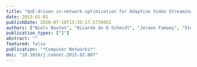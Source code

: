 ```yaml
---
title: "QoE-driven in-network optimization for Adaptive Video Streaming based on packet sampling measurements"
date: 2015-01-01
publishDate: 2020-07-18T15:35:17.573905Z
authors: ["Niels Bouten", "Ricardo de O Schmidt", "Jeroen Famaey", "Steven Latré", "Aiko Pras", "Filip De Turck"]
publication_types: ["2"]
abstract: ""
featured: false
publication: "*Computer Networks*"
doi: "10.1016/j.comnet.2015.02.007"
---
```


